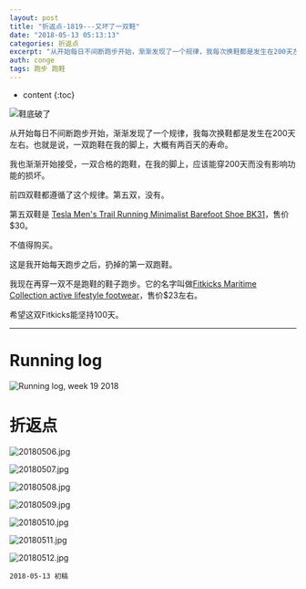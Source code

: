 ```yaml
---
layout: post
title: "折返点-1819---又坏了一双鞋"
date: "2018-05-13 05:13:13"
categories: 折返点
excerpt: "从开始每日不间断跑步开始，渐渐发现了一个规律，我每次换鞋都是发生在200天左右。也就是说，一双跑鞋在我的脚上，大概有两百天的寿命..."
auth: conge
tags: 跑步 跑鞋
---
```

* content
{:toc}

![鞋底破了](/assets/images/折返点/118382-f3b237e0ed69723f.png)

从开始每日不间断跑步开始，渐渐发现了一个规律，我每次换鞋都是发生在200天左右。也就是说，一双跑鞋在我的脚上，大概有两百天的寿命。

我也渐渐开始接受，一双合格的跑鞋，在我的脚上，应该能穿200天而没有影响功能的损坏。

前四双鞋都遵循了这个规律。第五双，没有。

第五双鞋是 [Tesla Men's Trail Running Minimalist Barefoot Shoe BK31](https://www.amazon.com/gp/product/B07425F3FY)，售价$30。 

不值得购买。

这是我开始每天跑步之后，扔掉的第一双跑鞋。

我现在再穿一双不是跑鞋的鞋子跑步。它的名字叫做[Fitkicks Maritime Collection active lifestyle footwear](https://fitkicks.com/collections/fitkicks-active-lifestyle-footwear/products/fitkicks-maritime-blue-vitamin-sea)，售价$23左右。

希望这双Fitkicks能坚持100天。

----------

# Running log

![Running log, week 19 2018](/assets/images/折返点/118382-9bbba81e19a9a54d.png)

# 折返点

![20180506.jpg](/assets/images/折返点/118382-4fe69fc6c3256479.jpg)

![20180507.jpg](/assets/images/折返点/118382-c7d6c9ce91cbef4a.jpg)

![20180508.jpg](/assets/images/折返点/118382-f52e24f3e48a1d05.jpg)

![20180509.jpg](/assets/images/折返点/118382-d2000d3744c0fa99.jpg)

![20180510.jpg](/assets/images/折返点/118382-9f8af49c240925ce.jpg)

![20180511.jpg](/assets/images/折返点/118382-d4fbfe83d554bc98.jpg)

![20180512.jpg](/assets/images/折返点/118382-e65280e00b524dda.jpg)

```
2018-05-13 初稿
```

